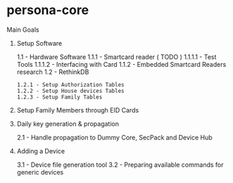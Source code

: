 # persona-core


Main Goals

   1. Setup Software

       1.1 - Hardware Software
          1.1.1 - Smartcard reader ( TODO )
              1.1.1.1 - Test Tools
              1.1.1.2 - Interfacing with Card
          1.1.2 - Embedded Smartcard Readers research
       1.2 - RethinkDB

          1.2.1 - Setup Authorization Tables
          1.2.2 - Setup House devices Tables
          1.2.3 - Setup Family Tables

   2. Setup Family Members through EID Cards
   3. Daily key generation & propagation

       2.1 - Handle propagation to Dummy Core, SecPack and Device Hub
   4. Adding a Device

       3.1 - Device file generation tool
       3.2 - Preparing available commands for generic devices

